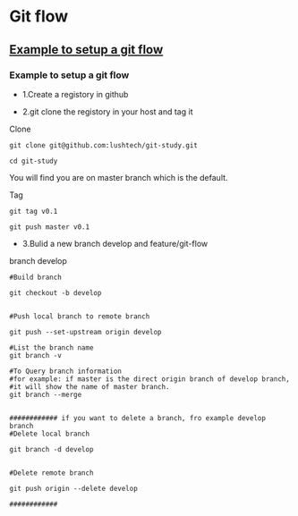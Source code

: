 # Git flow




## <a href="#example_to_setup_a_git_flow">Example to setup a git flow </a>







### <a name="example_to_setup_a_git_flow">Example to setup a git flow </a> 

* 1.Create a registory in github

* 2.git clone the registory in your host and tag it 

Clone
```
git clone git@github.com:lushtech/git-study.git

cd git-study

```
You will find you are on master branch which is the default.


Tag
```
git tag v0.1

git push master v0.1

```





* 3.Bulid a new branch develop and feature/git-flow 


branch develop

```
#Build branch

git checkout -b develop


#Push local branch to remote branch

git push --set-upstream origin develop

#List the branch name
git branch -v

#To Query branch information
#for example: if master is the direct origin branch of develop branch,
#it will show the name of master branch.
git branch --merge


############ if you want to delete a branch, fro example develop branch
#Delete local branch

git branch -d develop


#Delete remote branch

git push origin --delete develop

############


```


